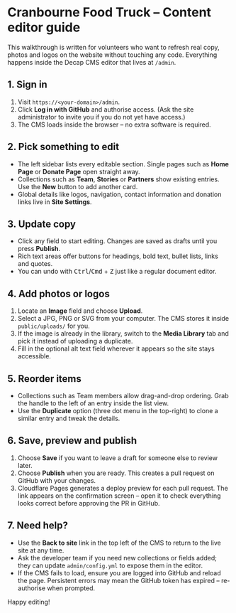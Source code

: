 # Cranbourne Food Truck – Content editor guide

This walkthrough is written for volunteers who want to refresh real copy, photos and logos on the website without touching any code. Everything happens inside the Decap CMS editor that lives at `/admin`.

## 1. Sign in

1. Visit `https://<your-domain>/admin`.
2. Click **Log in with GitHub** and authorise access. (Ask the site administrator to invite you if you do not yet have access.)
3. The CMS loads inside the browser – no extra software is required.

## 2. Pick something to edit

- The left sidebar lists every editable section. Single pages such as **Home Page** or **Donate Page** open straight away.
- Collections such as **Team**, **Stories** or **Partners** show existing entries. Use the **New** button to add another card.
- Global details like logos, navigation, contact information and donation links live in **Site Settings**.

## 3. Update copy

- Click any field to start editing. Changes are saved as drafts until you press **Publish**.
- Rich text areas offer buttons for headings, bold text, bullet lists, links and quotes.
- You can undo with <kbd>Ctrl</kbd>/<kbd>Cmd</kbd> + <kbd>Z</kbd> just like a regular document editor.

## 4. Add photos or logos

1. Locate an **Image** field and choose **Upload**.
2. Select a JPG, PNG or SVG from your computer. The CMS stores it inside `public/uploads/` for you.
3. If the image is already in the library, switch to the **Media Library** tab and pick it instead of uploading a duplicate.
4. Fill in the optional alt text field wherever it appears so the site stays accessible.

## 5. Reorder items

- Collections such as Team members allow drag-and-drop ordering. Grab the handle to the left of an entry inside the list view.
- Use the **Duplicate** option (three dot menu in the top-right) to clone a similar entry and tweak the details.

## 6. Save, preview and publish

1. Choose **Save** if you want to leave a draft for someone else to review later.
2. Choose **Publish** when you are ready. This creates a pull request on GitHub with your changes.
3. Cloudflare Pages generates a deploy preview for each pull request. The link appears on the confirmation screen – open it to check everything looks correct before approving the PR in GitHub.

## 7. Need help?

- Use the **Back to site** link in the top left of the CMS to return to the live site at any time.
- Ask the developer team if you need new collections or fields added; they can update `admin/config.yml` to expose them in the editor.
- If the CMS fails to load, ensure you are logged into GitHub and reload the page. Persistent errors may mean the GitHub token has expired – re-authorise when prompted.

Happy editing!
